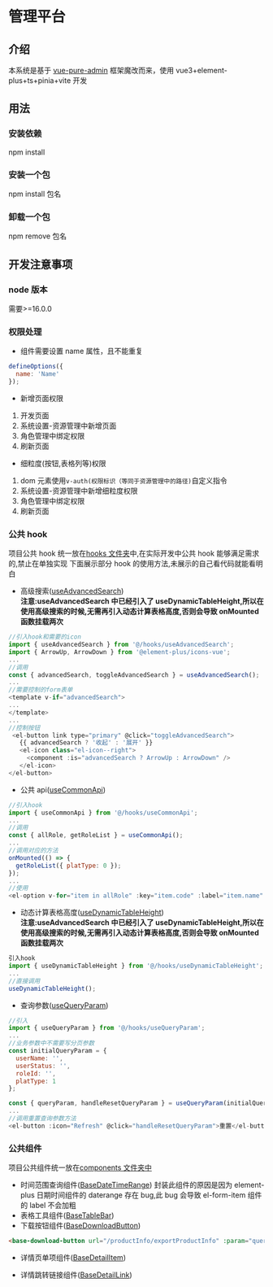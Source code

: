 <h1>管理平台</h1>

## 介绍

本系统是基于 [vue-pure-admin](https://yiming_chang.gitee.io/pure-admin-doc) 框架魔改而来，使用 vue3+element-plus+ts+pinia+vite 开发

## 用法

### 安装依赖

npm install

### 安装一个包

npm install 包名

### 卸载一个包

npm remove 包名

## 开发注意事项

### node 版本

需要>=16.0.0

### 权限处理

- 组件需要设置 name 属性，且不能重复

```javascript
defineOptions({
  name: 'Name'
});
```

- 新增页面权限

1. 开发页面
2. 系统设置-资源管理中新增页面
3. 角色管理中绑定权限
4. 刷新页面

- 细粒度(按钮,表格列等)权限

1. dom 元素使用`v-auth(权限标识（等同于资源管理中的路径)`自定义指令
2. 系统设置-资源管理中新增细粒度权限
3. 角色管理中绑定权限
4. 刷新页面

### 公共 hook

项目公共 hook 统一放在[hooks 文件夹](http://gitlab.1jiaofei.com/lancheng-web/lancheng-y-time-admin/tree/master/src/hooks)中,在实际开发中公共 hook 能够满足需求的,禁止在单独实现
下面展示部分 hook 的使用方法,未展示的自己看代码就能看明白

- 高级搜索([useAdvancedSearch](http://gitlab.1jiaofei.com/lancheng-web/lancheng-y-time-admin/blob/master/src/hooks/useAdvancedSearch.ts))<br>
  **注意:useAdvancedSearch 中已经引入了 useDynamicTableHeight,所以在使用高级搜索的时候,无需再引入动态计算表格高度,否则会导致 onMounted 函数挂载两次**

```javascript
//引入hook和需要的icon
import { useAdvancedSearch } from '@/hooks/useAdvancedSearch';
import { ArrowUp, ArrowDown } from '@element-plus/icons-vue';
...
//调用
const { advancedSearch, toggleAdvancedSearch } = useAdvancedSearch();
...
//需要控制的form表单
<template v-if="advancedSearch">
...
</template>
...
//控制按钮
 <el-button link type="primary" @click="toggleAdvancedSearch">
   {{ advancedSearch ? '收起' : '展开' }}
   <el-icon class="el-icon--right">
     <component :is="advancedSearch ? ArrowUp : ArrowDown" />
   </el-icon>
</el-button>
```

- 公共 api([useCommonApi](http://gitlab.1jiaofei.com/lancheng-web/lancheng-y-time-admin/blob/master/src/hooks/useCommonApi.ts))

```javascript
//引入hook
import { useCommonApi } from '@/hooks/useCommonApi';
...
//调用
const { allRole, getRoleList } = useCommonApi();
...
//调用对应的方法
onMounted(() => {
  getRoleList({ platType: 0 });
});
...
//使用
<el-option v-for="item in allRole" :key="item.code" :label="item.name" :value="item.code" />
```

- 动态计算表格高度([useDynamicTableHeight](http://gitlab.1jiaofei.com/lancheng-web/lancheng-y-time-admin/blob/master/src/hooks/useDynamicTableHeight.ts))<br>
  **注意:useAdvancedSearch 中已经引入了 useDynamicTableHeight,所以在使用高级搜索的时候,无需再引入动态计算表格高度,否则会导致 onMounted 函数挂载两次**

```javascript
引入hook
import { useDynamicTableHeight } from '@/hooks/useDynamicTableHeight';
...
//直接调用
useDynamicTableHeight();
```

- 查询参数([useQueryParam](http://gitlab.1jiaofei.com/lancheng-web/lancheng-y-time-admin/blob/master/src/hooks/useQueryParam.ts))

```javascript
//引入
import { useQueryParam } from '@/hooks/useQueryParam';
...
//业务参数中不需要写分页参数
const initialQueryParam = {
  userName: '',
  userStatus: '',
  roleId: '',
  platType: 1
};

const { queryParam, handleResetQueryParam } = useQueryParam(initialQueryParam);
...
//调用重置查询参数方法
<el-button :icon="Refresh" @click="handleResetQueryParam">重置</el-button>
```

### 公共组件

项目公共组件统一放在[components 文件夹中](http://gitlab.1jiaofei.com/lancheng-web/lancheng-y-time-admin/tree/master/src/components)

- 时间范围查询组件([BaseDateTimeRange](http://gitlab.1jiaofei.com/lancheng-web/lancheng-y-time-admin/blob/master/src/components/BaseDateTimeRange/Index.vue))
  封装此组件的原因是因为 element-plus 日期时间组件的 daterange 存在 bug,此 bug 会导致 el-form-item 组件的 label 不会加粗
- 表格工具组件([BaseTableBar](http://gitlab.1jiaofei.com/lancheng-web/lancheng-y-time-admin/blob/master/src/components/BaseTableBar/Index.vue))
- 下载按钮组件([BaseDownloadButton](http://gitlab.1jiaofei.com/lancheng-web/lancheng-y-time-admin/blob/master/src/components/BaseDownloadButton/Index.vue))

```html
<base-download-button url="/productInfo/exportProductInfo" :param="queryParam">下载</base-download-button>
```

- 详情页单项组件([BaseDetailItem](http://gitlab.1jiaofei.com/lancheng-web/lancheng-y-time-admin/blob/master/src/components/BaseDetailItem/Index.vue))

- 详情跳转链接组件([BaseDetailLink](http://gitlab.1jiaofei.com/lancheng-web/lancheng-y-time-admin/blob/master/src/components/BaseDetailLink/Index.vue))

